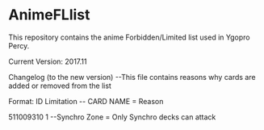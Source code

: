 # AnimeFLlist
This repository contains the anime Forbidden/Limited list used in Ygopro Percy.


Current Version: 2017.11

Changelog (to the new version)
--This file contains reasons why cards are added or removed from the list

Format:
ID   Limitation --   CARD NAME = Reason

511009310 1 --Synchro Zone =  Only Synchro decks can attack


